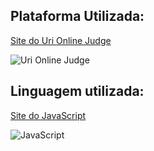 ## Plataforma Utilizada:

[Site do Uri Online Judge](https://www.urionlinejudge.com.br/judge/pt/login)

![Uri Online Judge](https://www.google.com/url?sa=i&url=https%3A%2F%2Fwww.alexandrecampos.com%2F2015%2F01%2Furi-online-judge.html&psig=AOvVaw2SqSR-OMcMftQ6YtolcxSj&ust=1585610269693000&source=images&cd=vfe&ved=0CAIQjRxqFwoTCLi0v9rowOgCFQAAAAAdAAAAABAD
)
## Linguagem utilizada:

[Site do JavaScript](https://devdocs.io/javascript/)

![JavaScript](https://gph.is/st/E1V1AKM)
